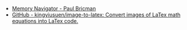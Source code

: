 ---
---

- [Memory Navigator - Paul Bricman](https://paulbricman.com/thoughtware/memnav)
- [GitHub - kingyiusuen/image-to-latex: Convert images of LaTex math equations into LaTex code.](https://github.com/kingyiusuen/image-to-latex)